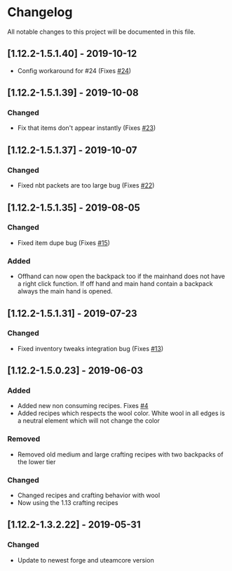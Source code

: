 # Changelog
All notable changes to this project will be documented in this file.

## [1.12.2-1.5.1.40] - 2019-10-12
- Config workaround for #24 (Fixes [#24](https://github.com/MC-U-Team/Useful-Backpacks/issues/24))

## [1.12.2-1.5.1.39] - 2019-10-08
### Changed
- Fix that items don't appear instantly (Fixes [#23](https://github.com/MC-U-Team/Useful-Backpacks/issues/23))

## [1.12.2-1.5.1.37] - 2019-10-07
### Changed
- Fixed nbt packets are too large bug (Fixes [#22](https://github.com/MC-U-Team/Useful-Backpacks/issues/22))

## [1.12.2-1.5.1.35] - 2019-08-05
### Changed
- Fixed item dupe bug (Fixes [#15](https://github.com/MC-U-Team/Useful-Backpacks/issues/15))

### Added
- Offhand can now open the backpack too if the mainhand does not have a right click function. If off hand and main hand contain a backpack always the main hand is opened.

## [1.12.2-1.5.1.31] - 2019-07-23
### Changed
- Fixed inventory tweaks integration bug (Fixes [#13](https://github.com/MC-U-Team/Useful-Backpacks/issues/13))

## [1.12.2-1.5.0.23] - 2019-06-03
### Added
- Added new non consuming recipes. Fixes [#4](https://github.com/MC-U-Team/Useful-Backpacks/issues/4)
- Added recipes which respects the wool color. White wool in all edges is a neutral element which will not change the color

### Removed
- Removed old medium and large crafting recipes with two backpacks of the lower tier

### Changed
- Changed recipes and crafting behavior with wool
- Now using the 1.13 crafting recipes

## [1.12.2-1.3.2.22] - 2019-05-31
### Changed
- Update to newest forge and uteamcore version

